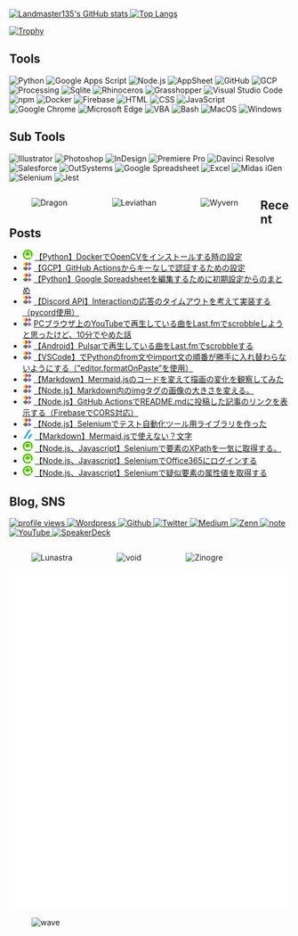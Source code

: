 <!-- - 👋 Hi, I’m @Landmaster135
- 👀 I’m interested in ...
- 🌱 I’m currently learning ...
- 💞️ I’m looking to collaborate on ...
- 📫 How to reach me ... -->

<!---
Landmaster135/Landmaster135 is a ✨ special ✨ repository because its `README.md` (this file) appears on your GitHub profile.
You can click the Preview link to take a look at your changes.
--->

<!-- No stylesheet execept github-markdown-css is readable in GitHub -->
<!-- <link href="style/main.css" rel="stylesheet"></link> -->

<p align="left">
  <a href="https://github.com/anuraghazra/github-readme-stats">
    <img height="150.2em" alt="Landmaster135's GitHub stats" src="https://github-readme-stats.vercel.app/api/?username=Landmaster135&theme=tokyonight&show_icons=true" />
  </a>
  <a href="https://github.com/anuraghazra/github-readme-stats">
    <img height="150.2em" alt="Top Langs" src="https://github-readme-stats.vercel.app/api/top-langs/?username=Landmaster135&layout=compact&theme=tokyonight" />
  </a>
</p>
<p>
  <a href="https://github.com/ryo-ma/github-profile-trophy">
    <img height="100.2em" alt="Trophy" src="https://github-profile-trophy.vercel.app/?username=Landmaster135&theme=dracula&column=7" />
  </a>
</p>

## Tools
<p align="left">
<!--[START IMAGE LIST]-->
  <img height="50.2em" alt="Python" src="https://www.vectorlogo.zone/logos/python/python-icon.svg">
  <img height="50.2em" alt="Google Apps Script" src="https://upload.wikimedia.org/wikipedia/commons/2/2f/Google_Apps_Script.svg">
  <img height="50.2em" alt="Node.js" src="https://www.vectorlogo.zone/logos/nodejs/nodejs-icon.svg">
  <img height="50.2em" alt="AppSheet" src="https://upload.wikimedia.org/wikipedia/commons/5/52/AppSheet_Logo.svg">
  <img height="50.2em" alt="GitHub" src="img/Tools/github.png">
  <img height="50.2em" alt="GCP" src="https://www.vectorlogo.zone/logos/google_cloud/google_cloud-icon.svg">
  <img height="50.2em" alt="Processing" src="https://upload.wikimedia.org/wikipedia/commons/5/59/Processing_Logo_Clipped.svg">
  <img height="50.2em" alt="Sqlite" src="img/Tools/sqlite.png">
  <img height="50.2em" alt="Rhinoceros" src="img/Tools/rhinoceros.png">
  <img height="50.2em" alt="Grasshopper" src="img/Tools/grasshopper.jpg">
  <img height="50.2em" alt="Visual Studio Code" src="img/Tools/vscode.png">
  <img height="50.2em" alt="npm" src="img/Tools/npm.svg">
  <img height="50.2em" alt="Docker" src="img/Tools/docker.png">
  <img height="50.2em" alt="Firebase" src="img/Tools/firebase.png">
  <img height="50.2em" alt="HTML" src="img/Tools/html.png">
  <img height="50.2em" alt="CSS" src="img/Tools/css.png">
  <img height="50.2em" alt="JavaScript" src="img/Tools/javascript.png">
  <img height="50.2em" alt="Google Chrome" src="img/Tools/chrome.png">
  <img height="50.2em" alt="Microsoft Edge" src="img/Tools/edge.png">
  <img height="50.2em" alt="VBA" src="https://www.vectorlogo.zone/logos/microsoft_vb/microsoft_vb-icon.svg">
  <img height="50.2em" alt="Bash" src="img/Tools/bash.png">
  <img height="50.2em" alt="MacOS" src="img/Tools/macos.png">
  <img height="50.2em" alt="Windows" src="img/Tools/windows.png">
<!--[END IMAGE LIST]-->
</p>

## Sub Tools
<p align="left">
<!--[START IMAGE LIST]-->
  <img height="50.2em" alt="Illustrator" src="img/subTools/adobeIllustrator.png">
  <img height="50.2em" alt="Photoshop" src="img/subTools/adobePhotoshop.png">
  <img height="50.2em" alt="InDesign" src="img/subTools/adobeIndesign.png">
  <img height="50.2em" alt="Premiere Pro" src="img/subTools/adobePremierepro.png">
  <img height="50.2em" alt="Davinci Resolve" src="img/subTools/davinciResolve.png">
  <img height="50.2em" alt="Salesforce" src="img/subTools/salesforce.png">
  <img height="50.2em" alt="OutSystems" src="img/subTools/outsystems.png">
  <img height="50.2em" alt="Google Spreadsheet" src="img/subTools/gss.png">
  <img height="50.2em" alt="Excel" src="img/subTools/excel.png">
  <img height="50.2em" alt="Midas iGen" src="img/subTools/midasigen.png">
  <img height="50.2em" alt="Selenium" src="img/subTools/selenium.png">
  <img height="50.2em" alt="Jest" src="img/subTools/jest.png">
<!--[END IMAGE LIST]-->
</p>

<!-- DECORATION IMAGE -->
<div>
<!--[START DECOIMAGE LIST]-->
  <figure style="float:left;">
    <img width="28%" alt="Dragon" src="img/Decoration/dragon_01.png">
  </figure>
  <figure style="float:left;">
    <img width="27%" alt="Leviathan" src="img/Decoration/leviathan_02.png">
  </figure>
  <figure style="float:left;">
    <img width="42%" alt="Wyvern" src="img/Decoration/dragon_05.png">
  </figure>
<!--[END DECOIMAGE LIST]-->
</div>

## Recent Posts

<!--[START POSTS LIST]-->
- ![](img/qiita.png) [【Python】DockerでOpenCVをインストールする時の設定](https://qiita.com/landmaster135/items/9c337926ad0fc3dc164b)
- ![](img/endorphinbath.png) [【GCP】GitHub Actionsからキーなしで認証するための設定](https://www.endorphinbath.com/gcp-github-actions-auth-nokeys/)
- ![](img/endorphinbath.png) [【Python】Google Spreadsheetを編集するために初期設定からのまとめ](https://www.endorphinbath.com/python-gss-setting-to-edit/)
- ![](img/endorphinbath.png) [【Discord API】Interactionの応答のタイムアウトを考えて実装する（pycord使用）](https://www.endorphinbath.com/discord-api-about-timeout/)
- ![](img/endorphinbath.png) [PCブラウザ上のYouTubeで再生している曲をLast.fmでscrobbleしようと思ったけど、10分でやめた話](https://www.endorphinbath.com/youtube-lastfm-quit-scrobbling/)
- ![](img/endorphinbath.png) [【Android】Pulsarで再生している曲をLast.fmでscrobbleする](https://www.endorphinbath.com/android-lastfm-pulsar-music/)
- ![](img/endorphinbath.png) [【VSCode】でPythonのfrom文やimport文の順番が勝手に入れ替わらないようにする（”editor.formatOnPaste”を使用）](https://www.endorphinbath.com/vscode-setting-python-format-false/)
- ![](img/endorphinbath.png) [【Markdown】Mermaid.jsのコードを変えて描画の変化を観察してみた](https://www.endorphinbath.com/mermaid-drawing-variation-by-code/)
- ![](img/endorphinbath.png) [【Node.js】Markdown内のimgタグの画像の大きさを変える。](https://www.endorphinbath.com/nodejs-markdown-scale-image/)
- ![](img/endorphinbath.png) [【Node.js】GitHub ActionsでREADME.mdに投稿した記事のリンクを表示する（FirebaseでCORS対応）](https://www.endorphinbath.com/nodejs-readme-display-feed/)
- ![](img/endorphinbath.png) [【Node.js】Seleniumでテスト自動化ツール用ライブラリを作った](https://www.endorphinbath.com/nodejs-selenium-auto-test-library/)
- ![](img/zenn.png) [【Markdown】Mermaid.jsで使えない？文字](https://zenn.dev/kinkinbeer135ml/articles/f08ce790091aca)
- ![](img/qiita.png) [【Node.js、Javascript】Seleniumで要素のXPathを一気に取得する。](https://qiita.com/landmaster135/items/3bf54fad9d1c72b1674d)
- ![](img/qiita.png) [【Node.js、Javascript】SeleniumでOffice365にログインする](https://qiita.com/landmaster135/items/9d0064e86d42297ea84b)
- ![](img/qiita.png) [【Node.js、Javascript】Seleniumで疑似要素の属性値を取得する](https://qiita.com/landmaster135/items/c0f26163950425c50167)
<!--[END POSTS LIST]-->

## Blog, SNS

<p>
  <a href="https://gpvc.arturio.dev" target="_blank" rel="noopener noreferrer">
    <img src="https://gpvc.arturio.dev/Landmaster135" alt="profile views" />
  </a>
  <a href="https://www.endorphinbath.com" target="_blank" rel="noopener noreferrer">
    <img alt="Wordpress" src="https://img.shields.io/badge/Wordpress-21759B.svg?&style=flat&logo=Wordpress&logoColor=white" />
  </a>
  <a href="https://github.com/Landmaster135" target="_blank" rel="noopener noreferrer">
    <img alt="Github" src="https://img.shields.io/badge/GitHub-%2312100E.svg?&style=flat&logo=Github&logoColor=white" />
  </a>
  <a href="https://twitter.com/penguinbeer1351" target="_blank" rel="noopener noreferrer">
    <img alt="Twitter" src="https://img.shields.io/badge/twitter-%231DA1F2.svg?&style=flat&logo=twitter&logoColor=white" />
  </a>
  <a href="https://qiita.com/Landmaster135" target="_blank" rel="noopener noreferrer">
    <img alt="Medium" src="https://img.shields.io/badge/qiita-55C500.svg?&style=flat&logo=qiita&logoColor=white" />
  </a>
  <a href="https://zenn.dev/kinkinbeer135ml" target="_blank" rel="noopener noreferrer">
    <img alt="Zenn" src="https://img.shields.io/badge/Zenn-3EA8FF.svg?&style=flat&logo=Zenn&logoColor=white" />
  </a>
  <a href="https://note.com/kinkinbeer135ml" target="_blank" rel="noopener noreferrer">
    <img alt="note" src="https://img.shields.io/badge/note-41C9B4.svg?&style=flat&logo=note&logoColor=white" />
  </a>
  <a href="https://www.youtube.com/channel/UC95FIAkqzrjyVlg1uWdYzlw" target="_blank" rel="noopener noreferrer">
    <img alt="YouTube" src="https://img.shields.io/badge/YouTube-FF0000.svg?style=flat&logo=YouTube&logoColor=white" />
  </a>
  <a href="https://speakerdeck.com/kinkinbeer135ml" target="_blank" rel="noopener noreferrer">
    <img alt="SpeakerDeck" src="https://img.shields.io/badge/SpeakerDeck-009287.svg?style=flat&logo=SpeakerDeck&logoColor=white" />
  </a>
</p>

<!-- DECORATION IMAGE -->
<div style="position:relative;">
<!--[START DECOIMAGE LIST]-->
  <figure style="float:left;">
    <img width="40%" alt="Lunastra" src="img/Decoration/mh_09.png">
  </figure>
  <figure style="float:left;">
    <img width="12%" alt="void" src="img/Decoration/void_01.png">
  </figure>
  <figure style="float:left;">
    <img width="45%" alt="Zinogre" src="img/Decoration/mh_07.png">
  </figure>
<!--[END DECOIMAGE LIST]-->
</div>

<!-- Metrics -->
<p align="left">
  <img alt="🐧" src="https://github.com/Landmaster135/Landmaster135/blob/main/github-metrics.svg">
</p>

<!-- DECORATION IMAGE -->
<!--[START DECOIMAGE LIST]-->
<figure style="float:none;">
  <img width="100%" alt="wave" src="img/Decoration/wave_02.png">
</figure>
<!--[END DECOIMAGE LIST]-->
